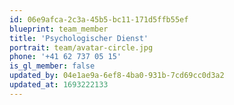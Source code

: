 ```yaml
---
id: 06e9afca-2c3a-45b5-bc11-171d5ffb55ef
blueprint: team_member
title: 'Psychologischer Dienst'
portrait: team/avatar-circle.jpg
phone: '+41 62 737 05 15'
is_gl_member: false
updated_by: 04e1ae9a-6ef8-4ba0-931b-7cd69cc0d3a2
updated_at: 1693222133
---
```

